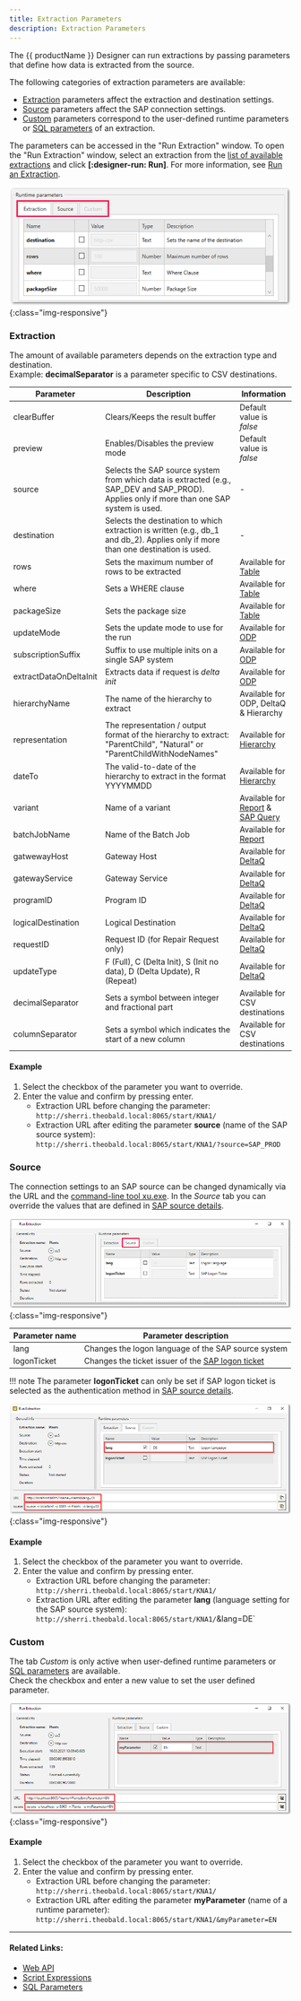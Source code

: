 ```yaml
---
title: Extraction Parameters
description: Extraction Parameters
---
```


The {{ productName }} Designer can run extractions by passing parameters that define how data is extracted from the source.

The following categories of extraction parameters are available:

- [Extraction](#extraction) parameters affect the extraction and destination settings.
- [Source](#source) parameters affect the SAP connection settings.
- [Custom](#custom) parameters correspond to the user-defined runtime parameters or [SQL parameters](sql-parameters.md) of an extraction.

The parameters can be accessed in the "Run Extraction" window.
To open the "Run Extraction" window, select an extraction from the [list of available extractions](../designer.md/#list-of-extractions) and click **[:designer-run: Run]**. 
For more information, see [Run an Extraction](#link).

![Extraction parameters](../../assets/images/xu/documentation/automation/xu_run_extraction_param_gen_2.png){:class="img-responsive"}


### Extraction

The amount of available parameters depends on the extraction type and destination.<br>
Example: **decimalSeparator** is a parameter specific to CSV destinations.

Parameter  | Description | Information
------------ | ------------- | -------------
clearBuffer | Clears/Keeps the result buffer | Default value is *false*
preview | Enables/Disables the preview mode | Default value is *false*
source | Selects the SAP source system from which data is extracted (e.g., SAP_DEV and SAP_PROD). Applies only if more than one SAP system is used. | -
destination | Selects the destination to which extraction is written (e.g., db_1 and db_2). Applies only if more than one destination is used.| -
rows | Sets the maximum number of rows to be extracted | Available for [Table](../table/settings.md#row-limit)
where | Sets a WHERE clause | Available for [Table](../table/where-clause.md) 
packageSize | Sets the package size | Available for [Table](../table/settings.md#package-size)  
updateMode | Sets the update mode to use for the run| Available for [ODP](../odp/index.md#update-mode)
subscriptionSuffix | Suffix to use multiple inits on a single SAP system | Available for [ODP](#link)
extractDataOnDeltaInit | Extracts data if request is *delta init*| Available for [ODP](#link)
hierarchyName | The name of the hierarchy to extract | Available for ODP, DeltaQ & Hierarchy
representation | The representation / output format of the hierarchy to extract: "ParentChild", "Natural" or "ParentChildWithNodeNames"  | Available for [Hierarchy](../bw-hierarchies/table-output.md)
dateTo | The valid-to-date of the hierarchy to extract in the format YYYYMMDD | Available for [Hierarchy](#link#format-the-output)
variant | Name of a variant | Available for [Report](../abap-reports/variants-and-selections) & [SAP Query](../query/variants-and-selections.md)
batchJobName | Name of the Batch Job| Available for [Report](../report/settings.md)
gatwewayHost | Gateway Host | Available for [DeltaQ](../deltaq/deltaq-customizing.md#customizing-check)
gatewayService | Gateway Service | Available for [DeltaQ](../deltaq/deltaq-customizing.md#customizing-check)
programID | Program ID | Available for [DeltaQ](../deltaq/deltaq-customizing.md#customizing-check)
logicalDestination | Logical Destination | Available for [DeltaQ](../deltaq/deltaq-customizing.md#customizing-check)
requestID | Request ID (for Repair Request only) | Available for [DeltaQ](../deltaq/deltaq-customizing.md#customizing-check)
updateType | F (Full), C (Delta Init), S (Init no data), D (Delta Update), R (Repeat)| Available for [DeltaQ](../deltaq/update-mode.md)
decimalSeparator | Sets a symbol between integer and fractional part | Available for CSV destinations
columnSeparator |  Sets a symbol which indicates the start of a new column | Available for CSV destinations

#### Example
1. Select the checkbox of the parameter you want to override.
2. Enter the value and confirm by pressing enter. 
	- Extraction URL before changing the parameter:<br>
	`http://sherri.theobald.local:8065/start/KNA1/`
	- Extraction URL after editing the parameter **source** (name of the SAP source system):<br>
	`http://sherri.theobald.local:8065/start/KNA1/?source=SAP_PROD` 


### Source

The connection settings to an SAP source can be changed dynamically via the URL and the [command-line tool xu.exe](call-via-commandline.md). 
In the *Source* tab you can override the values that are defined in [SAP source details](../introduction/sap-connection).

![Source parameters](../../assets/images/xu/documentation/automation/xu_run_extraction_param_gen.png){:class="img-responsive"} 

Parameter name | Parameter description 
------------ | ------------- 
lang | Changes the logon language of the SAP source system  
logonTicket | Changes the ticket issuer of the [SAP logon ticket](../../sso-with-logon-ticket.md)

!!! note 
The parameter **logonTicket** can only be set if SAP logon ticket is selected as the authentication method in [SAP source details](../introduction/sap-connection).

![Run-Extraction-Connection-Parameters](../../assets/images/xu/documentation/automation/xu_run_extraction_source_param.png){:class="img-responsive"}

#### Example
1. Select the checkbox of the parameter you want to override.
2. Enter the value and confirm by pressing enter. 
	- Extraction URL before changing the parameter:<br>
	`http://sherri.theobald.local:8065/start/KNA1/`
	- Extraction URL after editing the parameter **lang** (language setting for the SAP source system):<br>
	`http://sherri.theobald.local:8065/start/KNA1/`&lang=DE` 


### Custom

The tab *Custom* is only active when user-defined runtime parameters or [SQL parameters](sql-parameters.md) are available. <br>
Check the checkbox and enter a new value to set the user defined parameter.

![Custom parameters](../../assets/images/xu/documentation/automation/xu_run_extraction_param_cust.png){:class="img-responsive"}

#### Example
1. Select the checkbox of the parameter you want to override.
2. Enter the value and confirm by pressing enter. 
	- Extraction URL before changing the parameter:<br>
	`http://sherri.theobald.local:8065/start/KNA1/`
	- Extraction URL after editing the parameter **myParameter** (name of a runtime parameter):<br>
	`http://sherri.theobald.local:8065/start/KNA1/&myParameter=EN`  

****
#### Related Links:
- [Web API](../../web-api.md)
- [Script Expressions](#link)
- [SQL Parameters](sql-parameters.md)
